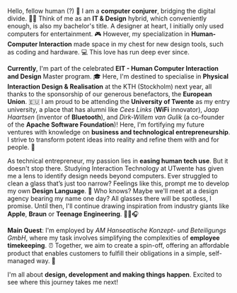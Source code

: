 Hello, fellow human (?) 👋 I am a **computer conjurer**, bridging the digital divide. 🧙‍♂️ Think of me as an **IT & Design** hybrid, which conveniently enough, is also my bachelor's title. A designer at heart, I initially only used computers for entertainment. 🎮 However, my specialization in **Human-Computer Interaction** made space in my chest for new design tools, such as coding and hardware. 💻 This love has run deep ever since. 

**Currently**, I'm part of the celebrated **EIT - Human Computer Interaction and Design** Master program. 🎓 Here, I'm destined to specialise in **Physical Interaction Design & Realisation** at the KTH (Stockholm) next year, all thanks to the sponsorship of our generous benefactors, the **European Union**. 🇪🇺 I am proud to be attending the **University of Twente** as my entry university, a place that has alumni like _Cees Links_ (**WiFi** innovator), _Jaap Haartsen_ (inventor of **Bluetooth**), and _Dirk-Willem van Gulik_ (a co-founder of the **Apache Software Foundation**)! Here, I'm fortifying my future ventures with knowledge on **business and technological entrepreneurship**. I strive to transform potent ideas into reality and refine them with and for people. 💼 

As technical entrepreneur, my passion lies in **easing human tech use**. But it doesn't stop there. Studying Interaction Technology at UTwente has given me a lens to identify design needs beyond computers. Ever struggled to clean a glass that’s just too narrow? Feelings like this, prompt me to develop my own **Design Language**. 🎨 Who knows? Maybe we'll meet at a design agency bearing my name one day? All glasses there will be spotless, I promise. Until then, I'll continue drawing inspiration from industry giants like **Apple**, **Braun** or **Teenage Engineering**. 🍏🔌🎧 

**Main Quest**: I'm employed by _AM Hanseatische Konzept- und Beteiligungs GmbH_, where my task involves simplifying the complexities of **employee timekeeping**. ⏰ Together, we aim to create a spin-off, offering an affordable product that enables customers to fulfill their obligations in a simple, self-managed way. 🎯 

I'm all about **design, development and making things happen**. Excited to see where this journey takes me next!
